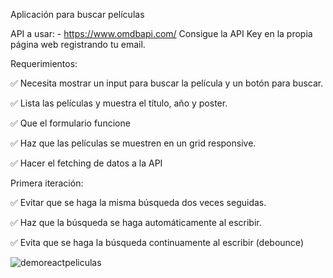 Aplicación para buscar películas

API a usar: - https://www.omdbapi.com/ Consigue la API Key en la propia página web registrando tu email.


Requerimientos:

✅ Necesita mostrar un input para buscar la película y un botón para buscar.

✅ Lista las películas y muestra el título, año y poster.

✅ Que el formulario funcione

✅ Haz que las películas se muestren en un grid responsive.

✅ Hacer el fetching de datos a la API

Primera iteración:

✅ Evitar que se haga la misma búsqueda dos veces seguidas.

✅ Haz que la búsqueda se haga automáticamente al escribir.

✅ Evita que se haga la búsqueda continuamente al escribir (debounce)


![demoreactpeliculas](https://github.com/DrKoop/React-Buscador-Peliculas/assets/95058605/d6577955-1f7e-4c3d-b0b5-db886f98fd0b)


